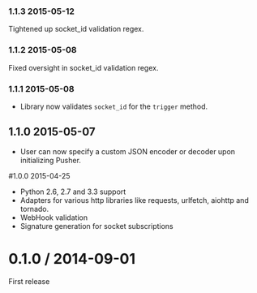 ### 1.1.3 2015-05-12

Tightened up socket_id validation regex.

### 1.1.2 2015-05-08

Fixed oversight in socket_id validation regex.

### 1.1.1 2015-05-08

* Library now validates `socket_id` for the `trigger` method.

## 1.1.0 2015-05-07

* User can now specify a custom JSON encoder or decoder upon initializing Pusher.

#1.0.0 2015-04-25

* Python 2.6, 2.7 and 3.3 support
* Adapters for various http libraries like requests, urlfetch, aiohttp and
  tornado.
* WebHook validation
* Signature generation for socket subscriptions

0.1.0 / 2014-09-01
==================

First release
